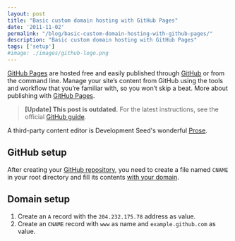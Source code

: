 ```yaml
---
layout: post
title: "Basic custom domain hosting with GitHub Pages"
date: '2011-11-02'
permalink: "/blog/basic-custom-domain-hosting-with-github-pages/"
description: "Basic custom domain hosting with GitHub Pages"
tags: ['setup']
#image: ./images/github-logo.png
---
```


[GitHub Pages](https://pages.github.com/) are hosted free and easily published through [GitHub](https://desktop.github.com/) or from the command line. Manage your site’s content from GitHub using the tools and workflow that you’re familiar with, so you won’t skip a beat. More about publishing with [GitHub Pages](https://help.github.com/categories/github-pages-basics/).

> **[Update] This post is outdated.** For the latest instructions, see the official [GitHub guide](https://help.github.com/articles/using-a-custom-domain-with-github-pages/).

A third-party content editor is Development Seed's wonderful [Prose](http://prose.io/).

## GitHub setup

After creating your [GitHub repository](https://github.com/new), you need to create a file named `CNAME` in your root directory and fill its contents [with your domain](https://github.com/rebelliard/rebelliard.github.com/blob/master/CNAME).

## Domain setup

1. Create an `A` record with the `204.232.175.78` address as value.
2. Create an `CNAME` record with `www` as name and `example.github.com` as value.
